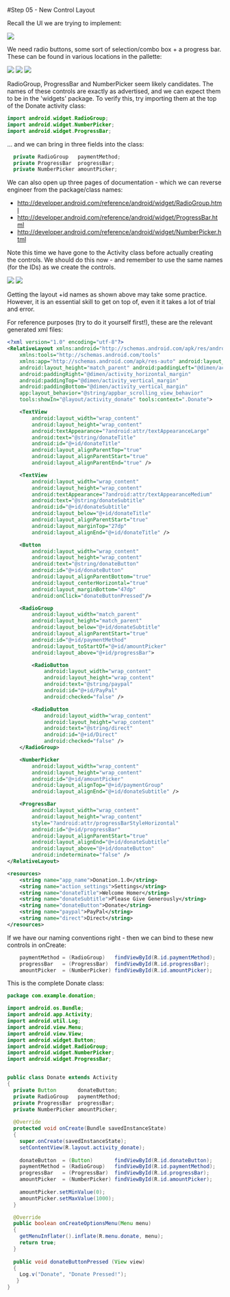 #Step 05 - New Control Layout

Recall the UI we are trying to implement:

![](../img/completeappv1.png)

We need radio buttons, some sort of selection/combo box + a progress bar. These can be found in various locations in the pallette:

![](../img/lab2s107.png)
![](../img/lab2s501.png)
![](../img/lab2s502.png)

RadioGroup, ProgressBar and NumberPicker seem likely candidates. The names of these controls are exactly as advertised, and we can expect them to be in the 'widgets' package. To verify this, try importing them at the top of the Donate activity class:

~~~java
import android.widget.RadioGroup;
import android.widget.NumberPicker;
import android.widget.ProgressBar;
~~~

... and we can bring in three fields into the class:

~~~java
  private RadioGroup   paymentMethod;
  private ProgressBar  progressBar;
  private NumberPicker amountPicker;
~~~

We can also open up three pages of documentation - which we can reverse engineer from the package/class names:

- <http://developer.android.com/reference/android/widget/RadioGroup.html>
- <http://developer.android.com/reference/android/widget/ProgressBar.html>
- <http://developer.android.com/reference/android/widget/NumberPicker.html>

Note this time we have gone to the Activity class before actually creating the controls. We should do this now - and remember to use the same names (for the IDs) as we create the controls.

![](../img/23.png)
![](../img/24.png)

Getting the layout +id names as shown above may take some practice. However, it is an essential skill to get on top of, even it it takes a lot of trial and error.

For reference purposes (try to do it yourself first!), these are the relevant generated xml files:

~~~xml
<?xml version="1.0" encoding="utf-8"?>
<RelativeLayout xmlns:android="http://schemas.android.com/apk/res/android"
    xmlns:tools="http://schemas.android.com/tools"
    xmlns:app="http://schemas.android.com/apk/res-auto" android:layout_width="match_parent"
    android:layout_height="match_parent" android:paddingLeft="@dimen/activity_horizontal_margin"
    android:paddingRight="@dimen/activity_horizontal_margin"
    android:paddingTop="@dimen/activity_vertical_margin"
    android:paddingBottom="@dimen/activity_vertical_margin"
    app:layout_behavior="@string/appbar_scrolling_view_behavior"
    tools:showIn="@layout/activity_donate" tools:context=".Donate">

    <TextView
        android:layout_width="wrap_content"
        android:layout_height="wrap_content"
        android:textAppearance="?android:attr/textAppearanceLarge"
        android:text="@string/donateTitle"
        android:id="@+id/donateTitle"
        android:layout_alignParentTop="true"
        android:layout_alignParentStart="true"
        android:layout_alignParentEnd="true" />

    <TextView
        android:layout_width="wrap_content"
        android:layout_height="wrap_content"
        android:textAppearance="?android:attr/textAppearanceMedium"
        android:text="@string/donateSubtitle"
        android:id="@+id/donateSubtitle"
        android:layout_below="@+id/donateTitle"
        android:layout_alignParentStart="true"
        android:layout_marginTop="27dp"
        android:layout_alignEnd="@+id/donateTitle" />

    <Button
        android:layout_width="wrap_content"
        android:layout_height="wrap_content"
        android:text="@string/donateButton"
        android:id="@+id/donateButton"
        android:layout_alignParentBottom="true"
        android:layout_centerHorizontal="true"
        android:layout_marginBottom="47dp"
        android:onClick="donateButtonPressed"/>

    <RadioGroup
        android:layout_width="match_parent"
        android:layout_height="match_parent"
        android:layout_below="@+id/donateSubtitle"
        android:layout_alignParentStart="true"
        android:id="@+id/paymentMethod"
        android:layout_toStartOf="@+id/amountPicker"
        android:layout_above="@+id/progressBar">

        <RadioButton
            android:layout_width="wrap_content"
            android:layout_height="wrap_content"
            android:text="@string/paypal"
            android:id="@+id/PayPal"
            android:checked="false" />

        <RadioButton
            android:layout_width="wrap_content"
            android:layout_height="wrap_content"
            android:text="@string/direct"
            android:id="@+id/Direct"
            android:checked="false" />
    </RadioGroup>

    <NumberPicker
        android:layout_width="wrap_content"
        android:layout_height="wrap_content"
        android:id="@+id/amountPicker"
        android:layout_alignTop="@+id/paymentGroup"
        android:layout_alignEnd="@+id/donateSubtitle" />

    <ProgressBar
        android:layout_width="wrap_content"
        android:layout_height="wrap_content"
        style="?android:attr/progressBarStyleHorizontal"
        android:id="@+id/progressBar"
        android:layout_alignParentStart="true"
        android:layout_alignEnd="@+id/donateSubtitle"
        android:layout_above="@+id/donateButton"
        android:indeterminate="false" />
</RelativeLayout>

~~~

~~~xml
<resources>
    <string name="app_name">Donation.1.0</string>
    <string name="action_settings">Settings</string>
    <string name="donateTitle">Welcome Homer</string>
    <string name="donateSubtitle">Please Give Generously</string>
    <string name="donateButton">Donate</string>
    <string name="paypal">PayPal</string>
    <string name="direct">Direct</string>
</resources>
~~~

If we have our naming conventions right - then we can bind to these new controls in onCreate:

~~~java
    paymentMethod = (RadioGroup)   findViewById(R.id.paymentMethod);
    progressBar   = (ProgressBar)  findViewById(R.id.progressBar);
    amountPicker  = (NumberPicker) findViewById(R.id.amountPicker);
~~~


This is the complete Donate class:

~~~java
package com.example.donation;

import android.os.Bundle;
import android.app.Activity;
import android.util.Log;
import android.view.Menu;
import android.view.View;
import android.widget.Button;
import android.widget.RadioGroup;
import android.widget.NumberPicker;
import android.widget.ProgressBar;


public class Donate extends Activity
{
  private Button       donateButton;
  private RadioGroup   paymentMethod;
  private ProgressBar  progressBar;
  private NumberPicker amountPicker;
  
  @Override
  protected void onCreate(Bundle savedInstanceState)
  {
    super.onCreate(savedInstanceState);
    setContentView(R.layout.activity_donate);
    
    donateButton  = (Button)       findViewById(R.id.donateButton);
    paymentMethod = (RadioGroup)   findViewById(R.id.paymentMethod);
    progressBar   = (ProgressBar)  findViewById(R.id.progressBar);
    amountPicker  = (NumberPicker) findViewById(R.id.amountPicker);
    
    amountPicker.setMinValue(0);
    amountPicker.setMaxValue(1000);
  }

  @Override
  public boolean onCreateOptionsMenu(Menu menu)
  {
    getMenuInflater().inflate(R.menu.donate, menu);
    return true;
  }
  
  public void donateButtonPressed (View view) 
  {
    Log.v("Donate", "Donate Pressed!");
   }
}
~~~

